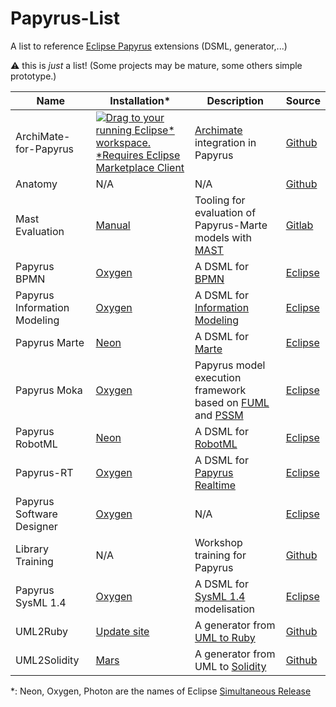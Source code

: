 # Papyrus-List
A list to reference  [Eclipse Papyrus](https://www.eclipse.org/papyrus/) extensions (DSML, generator,...)

:warning: this is *just* a list! (Some projects may be mature, some others simple prototype.)


|Name|Installation*|Description|Source|
|----|-------------|-----------|-------|
|ArchiMate-for-Papyrus|[![Drag to your running Eclipse* workspace. *Requires Eclipse Marketplace Client](https://marketplace.eclipse.org/sites/all/themes/solstice/public/images/marketplace/btn-install.png)](http://marketplace.eclipse.org/marketplace-client-intro?mpc_install=3288661 "Drag to your running Eclipse* workspace. *Requires Eclipse Marketplace Client")| [Archimate](http://pubs.opengroup.org/architecture/archimate2-doc/) integration in Papyrus|[Github](https://github.com/Adocus/ArchiMate-for-Papyrus)|
|Anatomy|N/A|N/A|[Github](https://github.com/patnan/papyrus_anatomy)|
|Mast Evaluation|[Manual](https://mast.unican.es/umlmast/marte2mast/)|Tooling for evaluation of Papyrus-Marte models with [MAST](https://mast.unican.es/)|[Gitlab](https://gitlab.com/mkroehnert/Marte2Masty)|
|Papyrus BPMN|[Oxygen](http://download.eclipse.org/modeling/mdt/papyrus/components/bpmn/oxygen/)|A DSML for [BPMN](http://www.omg.org/spec/BPMN/2.0/About-BPMN/)|[Eclipse](https://git.eclipse.org/c/papyrus/org.eclipse.papyrus-bpmn.git/)|
|Papyrus Information Modeling|[Oxygen](http://download.eclipse.org/modeling/mdt/papyrus/components/information.modeling/updates/oxygen/0.8.0M1/)|A DSML for [Information Modeling](https://wiki.eclipse.org/Papyrus_for_Information_Modeling)|[Eclipse](https://git.eclipse.org/c/papyrus/org.eclipse.papyrus-informationmodeling.git/)|
|Papyrus Marte|[Neon](http://download.eclipse.org/modeling/mdt/papyrus/components/marte/neon/)|A DSML for [Marte](http://www.omg.org/spec/MARTE/About-MARTE/)|[Eclipse](https://git.eclipse.org/c/papyrus/org.eclipse.papyrus-marte.git/)|
|Papyrus Moka|[Oxygen](http://download.eclipse.org/modeling/mdt/papyrus/components/moka/oxygen/)|Papyrus model execution framework based on [FUML](http://www.omg.org/spec/FUML/About-FUML/) and [PSSM](http://www.omg.org/spec/PSSM/About-PSSM/) |[Eclipse](https://git.eclipse.org/c/papyrus/org.eclipse.papyrus-moka.git/)|
|Papyrus RobotML|[Neon](http://download.eclipse.org/modeling/mdt/papyrus/components/robotml/1.2.0_papyrus-robotml-neon_66/)|A DSML for [RobotML](https://github.com/RobotML)|[Eclipse](https://git.eclipse.org/c/papyrus/org.eclipse.papyrus-robotml.git/)|
|Papyrus-RT|[Oxygen](http://download.eclipse.org/papyrus-rt/updates/releases/oxygen/)|A DSML for [Papyrus Realtime](https://www.eclipse.org/papyrus-rt/) |[Eclipse](https://git.eclipse.org/c/papyrus-rt/org.eclipse.papyrus-rt.git/)|
|Papyrus Software Designer|[Oxygen](http://download.eclipse.org/modeling/mdt/papyrus/components/designer/oxygen/)|N/A |[Eclipse](https://git.eclipse.org/c/papyrus/org.eclipse.papyrus-designer.git/)|
|Library Training|N/A|Workshop training for Papyrus|[Github](https://github.com/bmaggi/library-training)|
|Papyrus SysML 1.4|[Oxygen](http://download.eclipse.org/modeling/mdt/papyrus/components/sysml14/oxygen/)|A DSML for [SysML 1.4](http://www.omg.org/spec/SysML/1.4/About-SysML/) modelisation|[Eclipse](https://git.eclipse.org/c/papyrus/org.eclipse.papyrus-sysml.git)|
|UML2Ruby|[Update site](http://lizzard.freeshell.net/UML2Ruby/)|A generator from [UML to Ruby](http://uiuc-cs428.github.io/uml2ruby/)|[Github](https://github.com/uiuc-cs428/uml2ruby)|
|UML2Solidity|[Mars](http://urszeidler.github.io/uml2solidity/uml2solidity-updatesite)|A generator from UML to [Solidity](https://solidity.readthedocs.io/en/develop/)|[Github](https://github.com/UrsZeidler/uml2solidity)|


*: Neon, Oxygen, Photon are the names of Eclipse [Simultaneous Release](https://wiki.eclipse.org/Simultaneous_Release)


